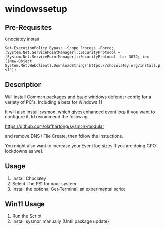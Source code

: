 # windowssetup

## Pre-Requisites
Choclatey install

`Set-ExecutionPolicy Bypass -Scope Process -Force; [System.Net.ServicePointManager]::SecurityProtocol = [System.Net.ServicePointManager]::SecurityProtocol -bor 3072; iex ((New-Object System.Net.WebClient).DownloadString('https://chocolatey.org/install.ps1'))`

## Description

Will install Common packages and basic windows defender config for a variety of PC's. Including a beta for Windows 11

It will also install sysmon, which gives enhanced event logs if you want to configure it, Id recommend the following 

https://github.com/olafhartong/sysmon-modular

and remove DNS / File Create, then follow the instuctions.

You might also want to increase your Event log sizes if you are doing GPO lockdowns as well.

## Usage

1. Install Choclatey
2. Select The PS1 for your system
3. Install the optional Get-Terminal, an experimental script

## Win11 Usage

1. Run the Script
2. Install sysmon manually (Until package update)
